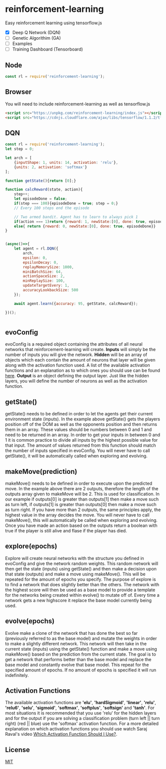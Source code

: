 # reinforcement-learning

Easy reinforcement learning using tensorflow.js


* [X] Deep Q Network (DQN)
* [ ] Genetic Algorithim (GA)
* [ ] Examples
* [ ] Training Dashboard (Tensorboard)

## Node

```javascript
const rl = require('reinforcement-learning');
```


## Browser

You will need to include reinforcement-learning as well as tensorflow.js
```html
<script src="https://unpkg.com/reinforcement-learning/index.js"></script>
<script src="https://cdnjs.cloudflare.com/ajax/libs/tensorflow/1.1.2/tf.min.js"></script>
```

## DQN

```javascript
const rl = require('reinforcement-learning');
let step = 0;

let arch = [
    {inputShape: 1, units: 14, activation: 'relu'},
    {units: 2, activation: 'softmax'}
];

function getState(){return [0];}

function calcReward(state, action){
    step++;
    let episodeDone = false;
    if(step === 100){episodeDone = true; step = 0;}
    // Every 100 steps end the episode

    // Two armed bandit. Agent has to learn to always pick 1
    if(action === 1)return {reward: 1, newState:[0], done: true, episodeDone};
    else{ return {reward: 0, newState:[0], done: true, episodeDone}}
}


(async()=>{
    let agent = rl.DQN({
        arch, 
        epsilon: 0, 
        epsilonDecay: 0, 
        replayMemorySize: 1000, 
        miniBatchSize: 64, 
        actionSpaceSize: 2, 
        minReplaySize: 100, 
        updateTargetEvery: 1,
        accuracyLookbackSize: 500
    });

    await agent.learn({accuracy: 95, getState, calcReward});

})();



```

## evoConfig
evoConfig is a required object containing the attributes of all neural networks that reinforcement-learning will create. **Inputs** will simply be the number of inputs you will give the network. **Hidden** will be an array of objects which each contain the amount of neurons that layer will be given along with the activation function used. A list of the available activation functions and an explanation as to which ones you should use can be found [here](#activation-functions). **Output** is an object defining the output layer. Just like the hidden layers, you will define the number of neurons as well as the activation function. 

## getState()
getState() needs to be defined in order to let the agents get their current environment state (inputs). In the example above getState() gets the players position off of the DOM as well as the opponents position and then returns them in an array. These values should be numbers between 0 and 1 and need to be returned in an array. In order to get your inputs in between 0 and 1 it is common practice to divide all inputs by the highest possible value for that input. The amount of values returned from this function should match the number of inputs specified in evoConfig. You will never have to call getState(), it will be automatically called when exploring and evolving.

## makeMove(prediction)
makeMove() needs to be defined in order to execute upon the predicted move. In the example above there are 2 outputs, therefore the length of the outputs array given to makeMove will be 2. This is used for classification. In our example if outputs[0] is greater than outputs[1] then make a move such as turn left, if outputs[1] is greater than outputs[0] then make a move such as turn right. If you have more than 2 outputs, the same principles apply, the highest value in the array decides the move. You will never have to call makeMove(), this will automatically be called when exploring and evolving. Once you have made an action based on the outputs return a boolean with true if the player is still alive and flase if the player has died. 

## explore(epochs)
Explore will create neural networks with the structure you defined in evoConfig and give the network random weights. This random network will then get the state (inputs) using getState() and then make a decision upon that state (outputs) and make a move using makeMove(). This will be repeated for the amount of epochs you specify. The purpose of explore is to find a network that does slightly better than the others. The network with the highest score will then be used as a base model to provide a template for the networks being created within evolve() to mutate off of. Every time a network gets a new highscore it replace the base model currently being used.

## evolve(epochs)
Evolve make a clone of the network that has done the best so far (previously referred to as the base model) and mutate the weights in order to make a slightly different network. This network will then take in the current state (inputs) using the getState() function and make a move using makeMove() based on the prediction from the current state. The goal is to get a network that performs better than the base model and replace the base model and constantly evolve that base model. This repeat for the specified amount of epochs. If no amount of epochs is specified it will run indefinitely. 

## Activation Functions
The available activation functions are **'elu'**, **'hardSigmoid'**, **'linear'**, **'relu'**, **'relu6'**, **'selu'**, **'sigmoid'**, **'softmax'**, **'softplus'**, **'softsign'** and **'tanh'**. For most situations it is recommended that you use 'relu' for the hidden layers and for the output if you are solving a classification problem (turn left || turn right) (red || blue) use the 'softmax' activation function. For a more detailed explanation on which activation functions you should use watch Saraj Raval's video [Which Activation Function Should I Use?](https://www.youtube.com/watch?v=-7scQpJT7uo).


## License
[MIT](https://choosealicense.com/licenses/mit/)
